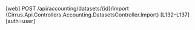 [web] POST /api/accounting/datasets/{id}/import  (Cirrus.Api.Controllers.Accounting.DatasetsController.Import)  [L132–L137] [auth=user]

